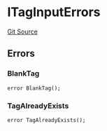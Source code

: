 # ITagInputErrors
[Git Source](https://github.com/thrackle-io/tron/blob/0ca0a263215b0baace3d8d12fd9706eb2a79accf/src/common/IErrors.sol)


## Errors
### BlankTag

```solidity
error BlankTag();
```

### TagAlreadyExists

```solidity
error TagAlreadyExists();
```

